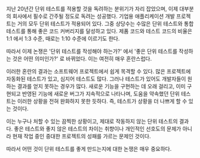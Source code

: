 지난 20년간 단위 테스트를 적용할 것을 독려하는 분위기가 자리 잡았으며, 이제 대부분의 회사에서 필수로 간주될 정도로 독려는 성공했다.
기업용 애플리케이션 개발 프로젝트는 거의 모두 단위 테스트가 적용되어 있다.
그중 상당수는 수많은 단위 테스트와 통합 테스트를 통해 좋은 코드 커버리지를 달성하고 있다.
제품 코드와 테스트 코드의 비율은 1:1 에서 1:3 수준, 때로는 1:10 수준에 이르기도 한다.

따라서 이제 논쟁은 '단위 테스트를 작성해야 하는가?' 에서 '좋은 단위 테스트를 작성하는 것은 어떤 의미인가?' 로 바뀌었다.
이는 여전히 매우 혼란스럽다.

이러한 혼란의 결과는 소프트웨어 프로젝트에서 쉽게 목격할 수 있다.
많은 프로젝트에 자동화된 테스트가 있고, 심지어 테스트도 많다.
그러나 테스트가 있어도 개발자들이 원하는 결과를 얻지 못하는 경우가 많다. 새로운 기능을 구현하는 데 오래 걸리고, 이미 구현되고 반영된 기능에 새로운 버그가 지속적으로 나타나며, 도움을 약속했던 단위 테스트는 이러한 상황을 전혀 완화하지 못한 듯하다.
즉, 테스트가 상황을 더 나쁘게 할 수 있는 것이다.

이는 누구나 처할 수 있는 끔찍한 상황이고, 제대로 작동하지 않는 단위 테스트의 결과다.
좋은 테스트와 좋지 않은 테스트의 차이는 취향이나 개인적인 선호도의 문제가 아니라 현재 작업 중인 중대한 프로젝트의 성패를 가르는 문제인 것이다.

따라서 어떤 것이 단위 테스트를 좋게 만드는지에 대한 논쟁은 매우 중요하다.